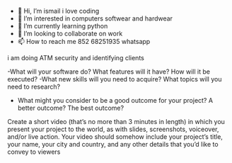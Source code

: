 - 👋 Hi, I’m ismail i love coding
- 👀 I’m interested in computers softwear and hardwear
- 🌱 I’m currently learning python
- 💞️ I’m looking to collaborate on work
- 📫 How to reach me 852 68251935 whatsapp

i am doing ATM security and identifying clients


-What will your software do? What features will it have? How will it be executed?
-What new skills will you need to acquire? What topics will you need to research?

- What might you consider to be a good outcome for your project? A better outcome? The best outcome?
<!-- ------------------------------------ -->
Create a short video (that’s no more than 3 minutes in length) in which you present your project to the world, as with slides, screenshots, voiceover, and/or live action. Your video should somehow include your project’s title, your name, your city and country, and any other details that you’d like to convey to viewers

